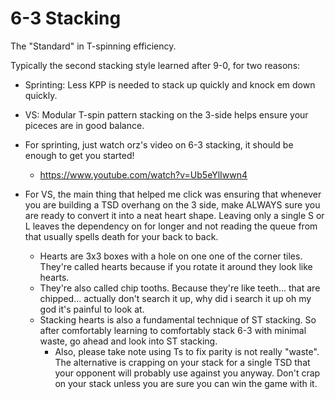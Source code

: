 # 6-3 Stacking
The "Standard" in T-spinning efficiency.

Typically the second stacking style learned after 9-0, for two reasons:
- Sprinting: Less KPP is needed to stack up quickly and knock em down quickly.
- VS: Modular T-spin pattern stacking on the 3-side helps ensure your piceces are in good balance.

- For sprinting, just watch orz's video on 6-3 stacking, it should be enough to get you started!
    - https://www.youtube.com/watch?v=Ub5eYlIwwn4

- For VS, the main thing that helped me click was ensuring that whenever you are building a TSD overhang on the 3 side, make ALWAYS sure you are ready to convert it into a neat heart shape. Leaving only a single S or L leaves the dependency on for longer and not reading the queue from that usually spells death for your back to back.
    - Hearts are 3x3 boxes with a hole on one one of the corner tiles. They're called hearts because if you rotate it around they look like hearts.
    - They're also called chip tooths. Because they're like teeth... that are chipped... actually don't search it up, why did i search it up oh my god it's painful to look at.
    - Stacking hearts is also a fundamental technique of ST stacking. So after comfortably learning to comfortably stack 6-3 with minimal waste, go ahead and look into ST stacking.
        - Also, please take note using Ts to fix parity is not really "waste". The alternative is crapping on your stack for a single TSD that your opponent will probably use against you anyway. Don't crap on your stack unless you are sure you can win the game with it.